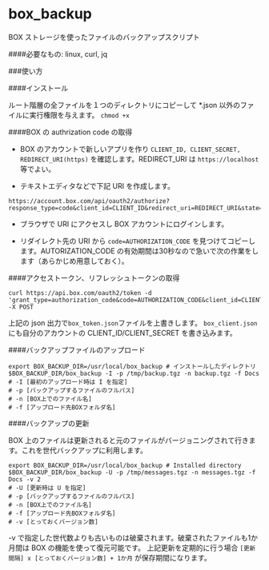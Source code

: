 # box_backup
BOX ストレージを使ったファイルのバックアップスクリプト

####必要なもの: linux, curl, jq

###使い方

####インストール

ルート階層の全ファイルを１つのディレクトリにコピーして *.json 以外のファイルに実行権限を与えます。 ```chmod +x``` 

####BOX の authrization code の取得

- BOX のアカウントで新しいアプリを作り ```CLIENT_ID, CLIENT_SECRET, REDIRECT_URI(https)``` を確認します。REDIRECT_URI は ```https://localhost``` 等でよい。

- テキストエディタなどで下記 URI を作成します。

```
https://account.box.com/api/oauth2/authorize?response_type=code&client_id=CLIENT_ID&redirect_uri=REDIRECT_URI&state=authrization
```

- ブラウザで URI にアクセスし BOX アカウントにログインします。

- リダイレクト先の URI から ```code=AUTHORIZATION_CODE``` を見つけてコピーします。AUTORIZATION_CODE の有効期間は30秒なので急いで次の作業をします（あらかじめ用意しておく）。

####アクセストークン、リフレッシュトークンの取得

```
curl https://api.box.com/oauth2/token -d 'grant_type=authorization_code&code=AUTHORIZATION_CODE&client_id=CLIENT_ID&client_secret=CLIENT_SECRET' -X POST
```
上記の json 出力で```box_token.json```ファイルを上書きします。 ```box_client.json``` にも自分のアカウントの CLIENT_ID/CLIENT_SECRET を書き込みます。

####バックアップファイルのアップロード

```
export BOX_BACKUP_DIR=/usr/local/box_backup # インストールしたディレクトリ
$BOX_BACKUP_DIR/box_backup -I -p /tmp/backup.tgz -n backup.tgz -f Docs
# -I [最初のアップロード時は I を指定]
# -p [バックアップするファイルのフルパス]
# -n [BOX上でのファイル名]
# -f [アップロード先BOXフォルダ名]
```

####バックアップの更新

BOX 上のファイルは更新されると元のファイルがバージョニングされて行きます。これを世代バックアップに利用します。

```
export BOX_BACKUP_DIR=/usr/local/box_backup # Installed directory
$BOX_BACKUP_DIR/box_backup -U -p /tmp/messages.tgz -n messages.tgz -f Docs -v 2
# -U [更新時は U を指定]
# -p [バックアップするファイルのフルパス]
# -n [BOX上でのファイル名]
# -f [アップロード先BOXフォルダ名]
# -v [とっておくバージョン数]
```

-v で指定した世代数よりも古いものは破棄されます。破棄されたファイルも1か月間は BOX の機能を使って復元可能です。
上記更新を定期的に行う場合 ```[更新間隔] x [とっておくバージョン数] + 1か月``` が保存期間になります。
